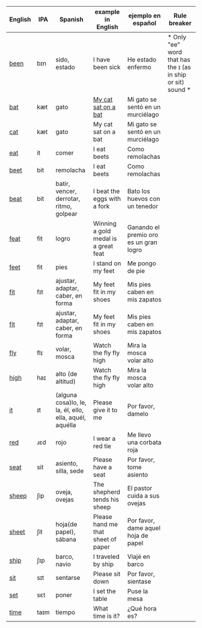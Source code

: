 |English|IPA|Spanish|example in English|ejemplo en español|Rule breaker|
|-------|---|-------|------------------|------------------|------------|
|<a href="https://en.wiktionary.org/wiki/been#Pronunciation">been</a>|bɪn|sido, estado|I have been sick|He estado enfermo| * Only "ee" word that has the ɪ (as in ship or sit) sound * |
|<a href="https://en.wiktionary.org/wiki/bat#Pronunciation">bat</a>|kæt|gato|<a href="https://translate.google.com/?sl=en&tl=es&text=My%20cat%20sat%20on%20a%20bat&op=translate">My cat sat on a bat</a>|Mi gato se sentó en un murciélago| |
|<a href="https://en.wiktionary.org/wiki/cat#Pronunciation">cat</a>|kæt|gato|My cat sat on a bat|Mi gato se sentó en un murciélago| |
|<a href="https://en.wiktionary.org/wiki/eat#Pronunciation">eat</a>|it|comer|I eat beets|Como remolachas| |
|<a href="https://en.wiktionary.org/wiki/beet#Pronunciation">beet</a>|bit|remolacha|I eat beets|Como remolachas| |
|<a href="https://en.wiktionary.org/wiki/beat#Pronunciation">beat</a>|bit|batir, vencer, derrotar, ritmo, golpear|I beat the eggs with a fork|Bato los huevos con un tenedor| |
|<a href="https://en.wiktionary.org/wiki/feat#Pronunciation">feat</a>|fit|logro|Winning a gold medal is a great feat|Ganando el premio oro es un gran logro| |
|<a href="https://en.wiktionary.org/wiki/feet#Pronunciation">feet</a>|fit|pies|I stand on my feet|Me pongo de pie| |
|<a href="https://en.wiktionary.org/wiki/fit#Pronunciation">fit</a>|fɪt|ajustar, adaptar, caber, en forma|My feet fit in my shoes|Mis pies caben en mis zapatos| |
|<a href="https://en.wiktionary.org/wiki/fit#Pronunciation">fit</a>|fɪt|ajustar, adaptar, caber, en forma|My feet fit in my shoes|Mis pies caben en mis zapatos| |
|<a href="https://en.wiktionary.org/wiki/fly#Pronunciation">fly</a>|flɪ|volar, mosca|Watch the fly fly high|Mira la mosca volar alto| |
|<a href="https://en.wiktionary.org/wiki/high#Pronunciation">high</a>|haɪ|alto (de altitud)|Watch the fly fly high|Mira la mosca volar alto| |
|<a href="https://en.wiktionary.org/wiki/it#Pronunciation">it</a>|ɪt|(alguna cosa)lo, le, la, él, ello, ella, aquél, aquélla|Please give it to me|Por favor, damelo| |
|<a href="https://en.wiktionary.org/wiki/red#Pronunciation">red</a>|ɹɛd|rojo|I wear a red tie|Me llevo una corbata roja| |
|<a href="https://en.wiktionary.org/wiki/seat#Pronunciation">seat</a>|sit|asiento, silla, sede|Please have a seat|Por favor, tome asiento| |
|<a href="https://en.wiktionary.org/wiki/sheep#Pronunciation">sheep</a>|ʃip|oveja, ovejas|The shepherd tends his sheep|El pastor cuida a sus ovejas| |
|<a href="https://en.wiktionary.org/wiki/sheet#Pronunciation">sheet</a>|ʃit|hoja(de papel), sábana|Please hand me that sheet of paper|Por favor, dame aquel hoja de papel| |
|<a href="https://en.wiktionary.org/wiki/ship#Pronunciation">ship</a>|ʃɪp|barco, navio|I traveled by ship|Viajé en barco| |
|<a href="https://en.wiktionary.org/wiki/sit#Pronunciation">sit</a>|sɪt|sentarse|Please sit down|Por favor, sientase| |
|<a href="https://en.wiktionary.org/wiki/set#Pronunciation">set</a>|sɛt|poner|I set the table|Puse la mesa| |
|<a href="https://en.wiktionary.org/wiki/time#Pronunciation">time</a>|taɪm|tiempo|What time is it?|¿Qué hora es?| |
